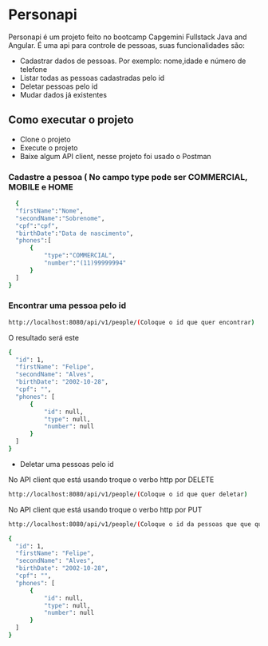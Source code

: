 # Personapi

Personapi é um projeto feito no bootcamp Capgemini Fullstack Java and Angular. É uma api para controle de pessoas, suas funcionalidades são:

  - Cadastrar dados de pessoas. Por exemplo: nome,idade e número de telefone
  - Listar todas as pessoas cadastradas pelo id
  - Deletar pessoas pelo id
  - Mudar dados já existentes

## Como executar o projeto

  - Clone o projeto
  - Execute o projeto
  - Baixe algum API client, nesse projeto foi usado o Postman
  
  ### Cadastre a pessoa ( No campo type pode ser COMMERCIAL, MOBILE e HOME 
  ```sh 
    {
    "firstName":"Nome",
    "secondName":"Sobrenome",
    "cpf":"cpf",
    "birthDate":"Data de nascimento",
    "phones":[
        {
            "type":"COMMERCIAL", 
            "number":"(11)99999994"
        }
    ]
}
  ```
  
  ### Encontrar uma pessoa pelo id 
  ```sh
  http://localhost:8080/api/v1/people/(Coloque o id que quer encontrar)
  ```
  O resultado será este 
  
  ```sh
  {
    "id": 1,
    "firstName": "Felipe",
    "secondName": "Alves",
    "birthDate": "2002-10-28",
    "cpf": "",
    "phones": [
        {
            "id": null,
            "type": null,
            "number": null
        }
    ]
}
  ```
  - Deletar uma pessoas pelo id
  
  No API client que está usando troque o verbo http por DELETE
  ```sh
  http://localhost:8080/api/v1/people/(Coloque o id que quer deletar)
  ```
   No API client que está usando troque o verbo http por PUT
  ```sh
  http://localhost:8080/api/v1/people/(Coloque o id da pessoas que que quer modificar)
  ```
  ```sh 
  {
    "id": 1,
    "firstName": "Felipe",
    "secondName": "Alves",
    "birthDate": "2002-10-28",
    "cpf": "",
    "phones": [
        {
            "id": null,
            "type": null,
            "number": null
        }
    ]
}
```
</ul>
